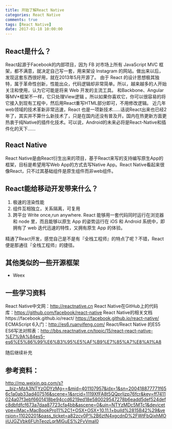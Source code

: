 ```yaml
---
title: 开始了解React Native
categories: React Native
comments: true
tags: [React Native]
date: 2017-01-18 10:00:00
---
```

## React是什么？
React起源于Facebook的内部项目，因为 FB 对市场上所有 JavaScript MVC 框架，都不满意，就决定自己写一套，用来架设 Instagram 的网站。做出来以后，发现这套东西很好用，就在2013年5月开源了。
由于 React 的设计思想极其独特，属于革命性创新，性能出众，代码逻辑却非常简单。所以，越来越多的人开始关注和使用，认为它可能是将来 Web 开发的主流工具。
和Backbone、Angular 等MV*框架不一样，它只处理View逻辑 。所以如果你喜欢它，你可以很容易的将它接入到现有工程中，然后用React重写HTML部分即可，不用修改逻辑。
近几年web领域的技术革新非常迅速，React 也是一项新技术……话说React出来也已经2年了，其实并不算什么新技术了，只是在国内还没有普及开。国内在热更新方面更热衷于纯Native的插件化技术。可以说，Android的未来必将是React-Native和插件化的天下……
<!-- more -->
## React Native
React Native是由React衍生出来的项目，基于React来写的支持编写原生App的框架，目标是希望用写Web App的方式去写Native App。React Native看起来很像React，只不过其基础组件是原生组件而非web组件。

## React能给移动开发带来什么？
 1. 极速的渲染性能
 2. 组件互相独立，关系隔离，可复用
 3. 跨平台
 Write once,run anywhere. React 能够用一套代码同时运行在浏览器和 node 里，而且能够以原生 App 的姿势运行在 iOS 和 Android 系统中，即拥有了 web 迭代迅速的特性，又拥有原生 App 的体验。

精通了React开发，感觉自己是不是有『全栈工程师』的特点了呢？不错，React便是那通往『全栈工程师』的捷径。

## 其他类似的一些开源框架

 - Weex

## 一些学习资料
React Native中文网：http://reactnative.cn
React Native在GitHub上的代码库：https://github.com/facebook/react-native
React Native的相关文档https://facebook.github.io/react/   https://facebook.github.io/react-native/
ECMAScript 6入门：http://es6.ruanyifeng.com/
React/React Native 的ES5 ES6写法对照表：http://bbs.reactnative.cn/topic/15/react-react-native-%E7%9A%84es5-es6%E5%86%99%E6%B3%95%E5%AF%B9%E7%85%A7%E8%A1%A8

随后继续补充

## 参考资料：
http://mp.weixin.qq.com/s?__biz=MzA3NTYzODYzMg==&mid=401107957&idx=1&sn=200418877771f656c1a0ab33ad407516&scene=1&srcid=1119XfFA8t5QQprIjzp76fcr&key=ff7411024a07f3ebf6601418be94ccd6219ed18e580029547278b6eadd5def524defc8dbfdfcf673a7daa87723cfa4bb&ascene=0&uin=NTYzMDc5MTc1&devicetype=iMac+MacBookPro11%2C1+OSX+OSX+10.11.1+build%2815B42%29&version=11020201&pass_ticket=a82zcv0P%2B6ztN4xgcdnD%2FWtFbQjxhMOiiUJGZVbk6FUhTeozLqrMlGuES%2FvVmaI0

